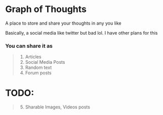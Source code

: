 # Graph of Thoughts

A place to store and share your thoughts in any you like

Basically, a social media like twitter but bad lol. I have other plans for this

### You can share it as 
> 1. Articles
> 2. Social Media Posts
> 3. Random text
> 4. Forum posts

# TODO:
> 5. Sharable Images, Videos posts 
